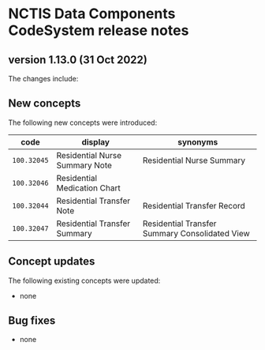 # NCTIS Data Components CodeSystem release notes

## version 1.13.0 (31 Oct 2022)

The changes include:

## New concepts
The following new concepts were introduced:

code  | display  | synonyms
------------- | ------------- | -------------
`100.32045`  | Residential Nurse Summary Note | Residential Nurse Summary
`100.32046`  | Residential Medication Chart |
`100.32044`  | Residential Transfer Note | Residential Transfer Record
`100.32047`  | Residential Transfer Summary | Residential Transfer Summary Consolidated View


## Concept updates
The following existing concepts were updated:
* none

## Bug fixes
* none
